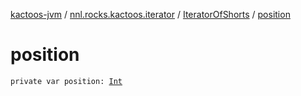 [kactoos-jvm](../../index.md) / [nnl.rocks.kactoos.iterator](../index.md) / [IteratorOfShorts](index.md) / [position](./position.md)

# position

`private var position: `[`Int`](https://kotlinlang.org/api/latest/jvm/stdlib/kotlin/-int/index.html)